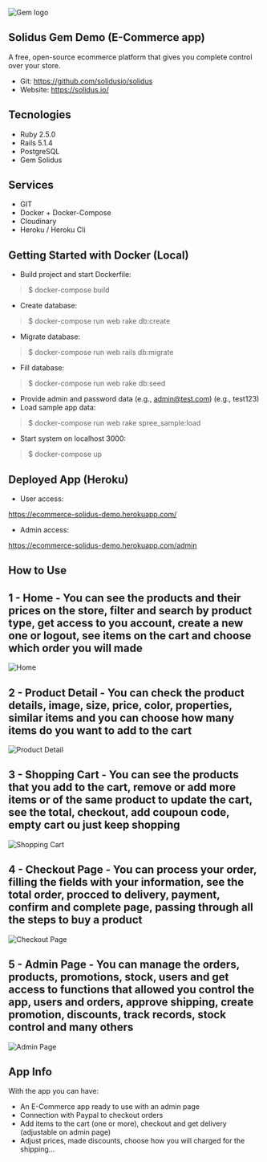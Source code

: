 
![Gem logo](https://raw.githubusercontent.com/klever0316/ecommerce-demo/656cf03aebf344741fbed4e9dd27768a93beb4b3/public/readme_images/logo.svg)
 
## Solidus Gem Demo (E-Commerce app)
 
A free, open-source ecommerce platform that gives you complete control over your store.

* Git: https://github.com/solidusio/solidus
* Website: https://solidus.io/

## Tecnologies
 
* Ruby 2.5.0
* Rails 5.1.4
* PostgreSQL
* Gem Solidus
 
## Services
 
* GIT
* Docker + Docker-Compose
* Cloudinary
* Heroku / Heroku Cli
 
## Getting Started with Docker (Local)
 
* Build project and start Dockerfile:
>    $ docker-compose build
* Create database:
>    $ docker-compose run web rake db:create
* Migrate database:
>    $ docker-compose run web rails db:migrate
* Fill database:
>    $ docker-compose run web rake db:seed
* Provide admin and password data (e.g., admin@test.com) (e.g., test123)
* Load sample app data:
>    $ docker-compose run web rake spree_sample:load
* Start system on localhost 3000:
>    $ docker-compose up

## Deployed App (Heroku)

* User access:

https://ecommerce-solidus-demo.herokuapp.com/

* Admin access:

https://ecommerce-solidus-demo.herokuapp.com/admin

## How to Use
 
## 1 - Home - You can see the products and their prices on the store, filter and search by product type, get access to you account, create a new one or logout, see items on the cart and choose which order you will made
![Home](https://raw.githubusercontent.com/klever0316/ecommerce-demo/master/public/readme_images/home.png)

## 2 - Product Detail - You can check the product details, image, size, price, color, properties, similar items and you can choose how many items do you want to add to the cart
![Product Detail](https://raw.githubusercontent.com/klever0316/ecommerce-demo/master/public/readme_images/product-detail.png)

## 3 - Shopping Cart - You can see the products that you add to the cart, remove or add more items or of the same product to update the cart, see the total, checkout, add coupoun code, empty cart ou just keep shopping
![Shopping Cart](https://raw.githubusercontent.com/klever0316/ecommerce-demo/master/public/readme_images/shopping-cart.png)

## 4 - Checkout Page - You can process your order, filling the fields with your information, see the total order, procced to delivery, payment, confirm and complete page, passing through all the steps to buy a product
![Checkout Page](https://raw.githubusercontent.com/klever0316/ecommerce-demo/master/public/readme_images/checkout-page.png)

## 5 - Admin Page - You can manage the orders, products, promotions, stock, users and get access to functions that allowed you control the app, users and orders, approve shipping, create promotion, discounts, track records, stock control and many others
![Admin Page](https://raw.githubusercontent.com/klever0316/ecommerce-demo/master/public/readme_images/admin-page.png)

## App Info
 
With the app you can have:
  - An E-Commerce app ready to use with an admin page
  - Connection with Paypal to checkout orders
  - Add items to the cart (one or more), checkout and get delivery (adjustable on admin page)
  - Adjust prices, made discounts, choose how you will charged for the shipping...
